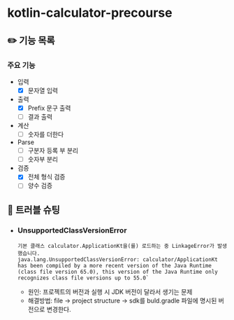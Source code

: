 # kotlin-calculator-precourse
## ✏️ 기능 목록
### 주요 기능
- 입력
  - [x] 문자열 입력
- 출력 
  - [x] Prefix 문구 출력
  - [ ] 결과 출력
- 계산
  - [ ] 숫자를 더한다
- Parse
  - [ ] 구분자 등록 부 분리
  - [ ] 숫자부 분리
- 검증
  - [x] 전체 형식 검증
  - [ ] 양수 검증

## 🚧 트러블 슈팅
- ### UnsupportedClassVersionError
  ```
  기본 클래스 calculator.ApplicationKt을(를) 로드하는 중 LinkageError가 발생했습니다.
  java.lang.UnsupportedClassVersionError: calculator/ApplicationKt has been compiled by a more recent version of the Java Runtime (class file version 65.0), this version of the Java Runtime only recognizes class file versions up to 55.0`
  ``` 
  - 원인: 프로젝트의 버전과 실행 시 JDK 버전이 달라서 생기는 문제 
  - 해결방법: file -> project structure -> sdk를 buld.gradle 파일에 명시된 버전으로 변경한다.